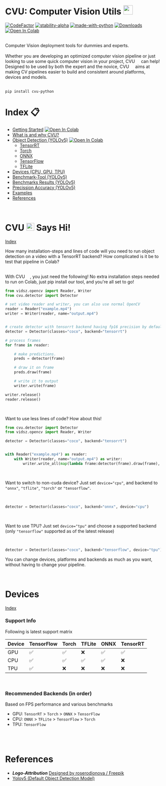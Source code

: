 # CVU: Computer Vision Utils <img src="https://raw.githubusercontent.com/BlueMirrors/cvu/master/static/logo.png" width="30"> 

[![CodeFactor](https://www.codefactor.io/repository/github/bluemirrors/cvu/badge?s=700eb6a402321377322a7f4c15ebf99055e0c299)](https://www.codefactor.io/repository/github/bluemirrors/cvu) [![stability-alpha](https://img.shields.io/badge/stability-alpha-f4d03f.svg)](https://github.com/mkenney/software-guides/blob/master/STABILITY-BADGES.md#alpha)
[![made-with-python](https://img.shields.io/badge/Made%20with-Python-1f425f.svg)](https://www.python.org/) [![Downloads](https://pepy.tech/badge/cvu-python)](https://pepy.tech/project/cvu-python) [![Open In Colab](https://colab.research.google.com/assets/colab-badge.svg)](https://colab.research.google.com/drive/1FvebFw40Bm0bUHWCgS0-iuYp8AKLIfSh?usp=sharing)


<br>
Computer Vision deployment tools for dummies and experts.<br><br>
Whether you are developing an optimized computer vision pipeline or just looking to use some quick computer vision in your project, CVU <img src="https://raw.githubusercontent.com/BlueMirrors/cvu/master/static/logo.png" width="12"> can help! Designed to be used by both the expert and the novice, CVU <img src="https://raw.githubusercontent.com/BlueMirrors/cvu/master/static/logo.png" width="12"> aims at making CV pipelines easier to build and consistent around platforms, devices and models.<br><br>



```bash
pip install cvu-python
```


# Index 📋

- [Getting Started](#cvu--says-hi) [![Open In Colab](https://colab.research.google.com/assets/colab-badge.svg)](https://colab.research.google.com/drive/1FvebFw40Bm0bUHWCgS0-iuYp8AKLIfSh?usp=sharing)
- [What is and why CVU?](https://github.com/BlueMirrors/cvu/wiki)
- [Object Detection (YOLOv5)](https://github.com/BlueMirrors/cvu/wiki/YOLOv5-object-detection) [![Open In Colab](https://colab.research.google.com/assets/colab-badge.svg)](https://colab.research.google.com/drive/1FvebFw40Bm0bUHWCgS0-iuYp8AKLIfSh?usp=sharing)
  - [TensorRT](https://github.com/BlueMirrors/cvu/wiki/YOLOv5-TensorRT)
  - [Torch](https://github.com/BlueMirrors/cvu/wiki/YOLOv5-Torch)
  - [ONNX](https://github.com/BlueMirrors/cvu/wiki/YOLOv5-ONNX)
  - [TensorFlow](https://github.com/BlueMirrors/cvu/wiki/YOLOv5-TensorFlow)
  - [TFLite](https://github.com/BlueMirrors/cvu/wiki/YOLOv5-TFLite)
- [Devices (CPU, GPU, TPU)](#devices)
- [Benchmark-Tool (YOLOv5)](https://github.com/BlueMirrors/cvu/wiki/Benchmark-tool)
- [Benchmarks Results (YOLOv5)](https://github.com/BlueMirrors/cvu/wiki/YOLOv5-benchmarking)
- [Precission Accuracy (YOLOv5)](https://github.com/BlueMirrors/cvu/wiki/YOLOv5-object-detection#precission-accuracy-yolov5)
- [Examples](https://github.com/BlueMirrors/cvu/tree/master/examples)
- [References](#references)

<br>

# CVU <img src="https://raw.githubusercontent.com/BlueMirrors/cvu/master/static/logo.png" width="25"> Says Hi!

[Index](#index-)


How many installation-steps and lines of code will you need to run object detection on a video with a TensorRT backend? How complicated is it be to test that pipeline in Colab?<br><br>

With CVU <img src="https://raw.githubusercontent.com/BlueMirrors/cvu/master/static/logo.png" width="12">, you just need the following! No extra installation steps needed to run on Colab, just pip install our tool, and you're all set to go!<br>

```python
from vidsz.opencv import Reader, Writer
from cvu.detector import Detector

# set video reader and writer, you can also use normal OpenCV
reader = Reader("example.mp4")
writer = Writer(reader, name="output.mp4")


# create detector with tensorrt backend having fp16 precision by default
detector = Detector(classes="coco", backend="tensorrt")

# process frames
for frame in reader:

    # make predictions.
    preds = detector(frame)

    # draw it on frame
    preds.draw(frame)

    # write it to output
    writer.write(frame)

writer.release()
reader.release()

```

<br>

Want to use less lines of code? How about this! <br>

```python
from cvu.detector import Detector
from vidsz.opencv import Reader, Writer

detector = Detector(classes="coco", backend="tensorrt")


with Reader("example.mp4") as reader:
    with Writer(reader, name="output.mp4") as writer:
        writer.write_all(map(lambda frame:detector(frame).draw(frame), reader))
```

<br>

Want to switch to non-cuda device? Just set `device="cpu"`, and backend to `"onnx"`, `"tflite"`, `"torch"` or `"tensorflow"`.

<br>

```python
detector = Detector(classes="coco", backend="onnx", device="cpu")
```

<br>

Want to use TPU? Just set `device="tpu"` and choose a supported backend (only `"tensorflow"` supported as of the latest release)

<br>

```python
detector = Detector(classes="coco", backend="tensorflow", device="tpu")
```

You can change devices, platforms and backends as much as you want, without having to change your pipeline.

<br>

# Devices

[Index](#index-)

### Support Info

Following is latest support matrix

| Device | TensorFlow | Torch | TFLite | ONNX | TensorRT |
| ------ | ---------- | ----- | ------ | ---- | -------- |
| GPU    | ✅         | ✅    | ❌     | ✅   | ✅       |
| CPU    | ✅         | ✅    | ✅     | ✅   | ❌       |
| TPU    | ✅         | ❌    | ❌     | ❌   | ❌       |

<br>

### Recommended Backends (in order)

Based on FPS performance and various benchmarks

- GPU: `TensorRT` > `Torch` > `ONNX` > `TensorFlow`
- CPU: `ONNX` > `TFLite` > `TensorFlow` > `Torch`
- TPU: `TensorFlow`

<br><br>

# References

- **_Logo-Attribution_**
  <a href="http://www.freepik.com">Designed by roserodionova / Freepik</a>
- [Yolov5 (Default Object Detection Model)](https://github.com/ultralytics/yolov5)
